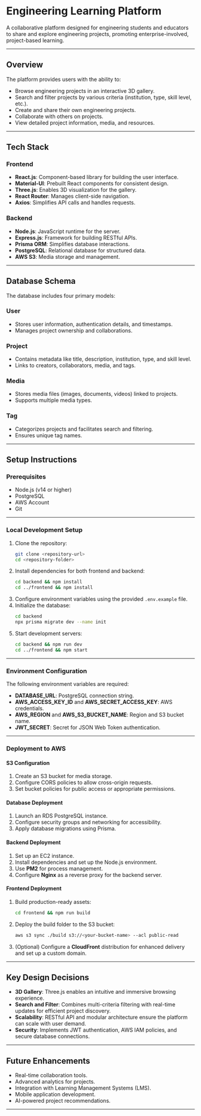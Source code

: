 # **Engineering Learning Platform**

A collaborative platform designed for engineering students and educators to share and explore engineering projects, promoting enterprise-involved, project-based learning.

---

## **Overview**

The platform provides users with the ability to:
- Browse engineering projects in an interactive 3D gallery.
- Search and filter projects by various criteria (institution, type, skill level, etc.).
- Create and share their own engineering projects.
- Collaborate with others on projects.
- View detailed project information, media, and resources.

---

## **Tech Stack**

### **Frontend**
- **React.js**: Component-based library for building the user interface.
- **Material-UI**: Prebuilt React components for consistent design.
- **Three.js**: Enables 3D visualization for the gallery.
- **React Router**: Manages client-side navigation.
- **Axios**: Simplifies API calls and handles requests.

### **Backend**
- **Node.js**: JavaScript runtime for the server.
- **Express.js**: Framework for building RESTful APIs.
- **Prisma ORM**: Simplifies database interactions.
- **PostgreSQL**: Relational database for structured data.
- **AWS S3**: Media storage and management.

---

## **Database Schema**

The database includes four primary models:

### **User**
- Stores user information, authentication details, and timestamps.
- Manages project ownership and collaborations.

### **Project**
- Contains metadata like title, description, institution, type, and skill level.
- Links to creators, collaborators, media, and tags.

### **Media**
- Stores media files (images, documents, videos) linked to projects.
- Supports multiple media types.

### **Tag**
- Categorizes projects and facilitates search and filtering.
- Ensures unique tag names.

---

## **Setup Instructions**

### **Prerequisites**
- Node.js (v14 or higher)
- PostgreSQL
- AWS Account
- Git

---

### **Local Development Setup**
1. Clone the repository:
   ```bash
   git clone <repository-url>
   cd <repository-folder>
   ```
2. Install dependencies for both frontend and backend:
   ```bash
   cd backend && npm install
   cd ../frontend && npm install
   ```
3. Configure environment variables using the provided `.env.example` file.
4. Initialize the database:
   ```bash
   cd backend
   npx prisma migrate dev --name init
   ```
5. Start development servers:
   ```bash
   cd backend && npm run dev
   cd ../frontend && npm start
   ```

---

### **Environment Configuration**
The following environment variables are required:
- **DATABASE_URL**: PostgreSQL connection string.
- **AWS_ACCESS_KEY_ID** and **AWS_SECRET_ACCESS_KEY**: AWS credentials.
- **AWS_REGION** and **AWS_S3_BUCKET_NAME**: Region and S3 bucket name.
- **JWT_SECRET**: Secret for JSON Web Token authentication.

---

### **Deployment to AWS**

#### **S3 Configuration**
1. Create an S3 bucket for media storage.
2. Configure CORS policies to allow cross-origin requests.
3. Set bucket policies for public access or appropriate permissions.

#### **Database Deployment**
1. Launch an RDS PostgreSQL instance.
2. Configure security groups and networking for accessibility.
3. Apply database migrations using Prisma.

#### **Backend Deployment**
1. Set up an EC2 instance.
2. Install dependencies and set up the Node.js environment.
3. Use **PM2** for process management.
4. Configure **Nginx** as a reverse proxy for the backend server.

#### **Frontend Deployment**
1. Build production-ready assets:
   ```bash
   cd frontend && npm run build
   ```
2. Deploy the build folder to the S3 bucket:
   ```bash
   aws s3 sync ./build s3://<your-bucket-name> --acl public-read
   ```
3. (Optional) Configure a **CloudFront** distribution for enhanced delivery and set up a custom domain.

---

## **Key Design Decisions**

- **3D Gallery**: Three.js enables an intuitive and immersive browsing experience.
- **Search and Filter**: Combines multi-criteria filtering with real-time updates for efficient project discovery.
- **Scalability**: RESTful API and modular architecture ensure the platform can scale with user demand.
- **Security**: Implements JWT authentication, AWS IAM policies, and secure database connections.

---

## **Future Enhancements**

- Real-time collaboration tools.
- Advanced analytics for projects.
- Integration with Learning Management Systems (LMS).
- Mobile application development.
- AI-powered project recommendations.

---


